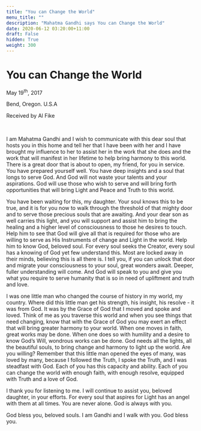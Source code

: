 ```yaml
---
title: "You can Change the World"
menu_title: ""
description: "Mahatma Gandhi says You can Change the World"
date: 2020-06-12 03:20:00+11:00
draft: False
hidden: True
weight: 300
---
```

# You can Change the World

May 19<sup>th</sup>, 2017

Bend, Oregon. U.S.A

Received by Al Fike

 

I am Mahatma Gandhi and I wish to communicate with this dear soul that hosts you in this home and tell her that I have been with her and I have brought my influence to her to assist her in the work that she does and the work that will manifest in her lifetime to help bring harmony to this world. There is a great door that is about to open, my friend, for you in service. You have prepared yourself well. You have deep insights and a soul that longs to serve God. And God will not waste your talents and your aspirations. God will use those who wish to serve and will bring forth opportunities that will bring Light and Peace and Truth to this world.

You have been waiting for this, my daughter. Your soul knows this to be true, and it is for you now to walk through the threshold of that mighty door and to serve those precious souls that are awaiting. And your dear son as well carries this light, and you will support and assist him to bring the healing and a higher level of consciousness to those he desires to touch. Help him to see that God will give all that is required for those who are willing to serve as His Instruments of change and Light in the world. Help him to know God, beloved soul. For every soul seeks the Creator, every soul has a knowing of God yet few understand this. Most are locked away in their minds, believing this is all there is. I tell you, if you can unlock that door and migrate your consciousness to your soul, great wonders await. Deeper, fuller understanding will come. And God will speak to you and give you what you require to serve humanity that is so in need of upliftment and truth and love.

I was one little man who changed the course of history in my world, my country. Where did this little man get his strength, his insight, his resolve - it was from God. It was by the Grace of God that I moved and spoke and loved. Think of me as you traverse this world and when you see things that need changing, know that with the Grace of God you may exert an effect that will bring greater harmony to your world. When one moves in faith, great works may be done. When one does so with humility and a desire to know God’s Will, wondrous works can be done. God needs all the lights, all the beautiful souls, to bring change and harmony to light up the world. Are you willing? Remember that this little man opened the eyes of many, was loved by many, because I followed the Truth, I spoke the Truth, and I was steadfast with God. Each of you has this capacity and ability. Each of you can change the world with enough faith, with enough resolve, equipped with Truth and a love of God.

I thank you for listening to me. I will continue to assist you, beloved daughter, in your efforts. For every soul that aspires for Light has an angel with them at all times. You are never alone. God is always with you. 

God bless you, beloved souls. I am Gandhi and I walk with you. God bless you.
